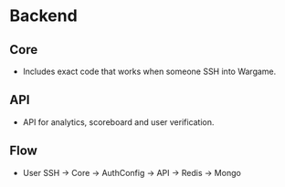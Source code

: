 # Backend

## Core

* Includes exact code that works when someone SSH into Wargame.

## API

* API for analytics, scoreboard and user verification.

## Flow

* User SSH -> Core -> AuthConfig -> API -> Redis -> Mongo